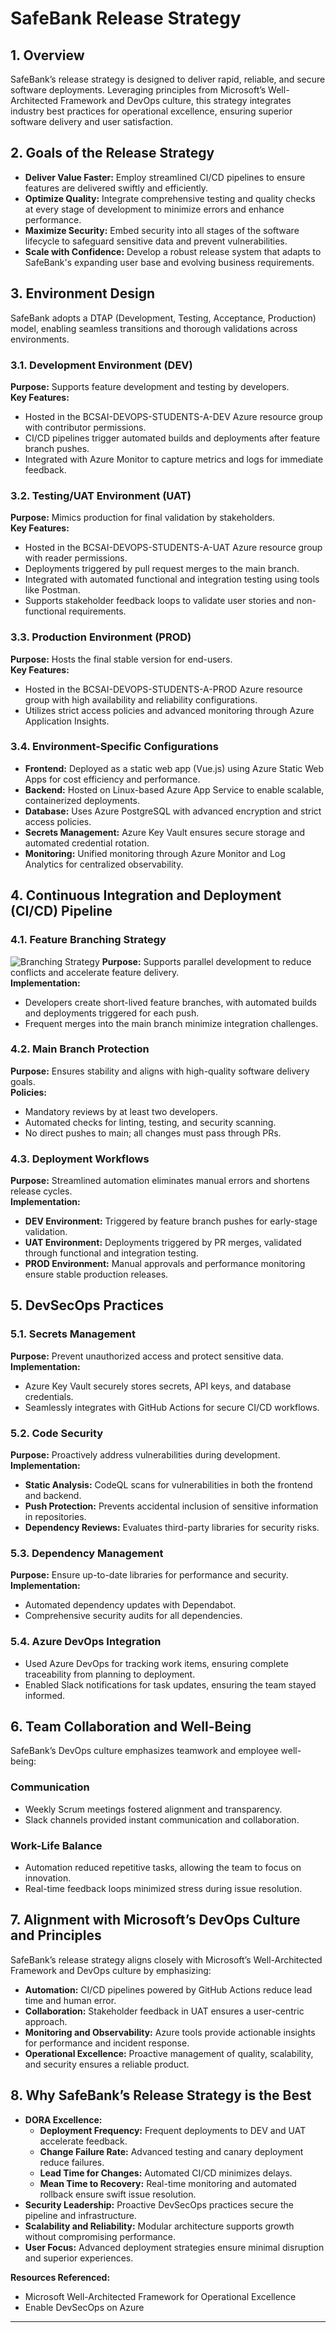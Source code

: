 # SafeBank Release Strategy

## 1. Overview
SafeBank’s release strategy is designed to deliver rapid, reliable, and secure software deployments. Leveraging principles from Microsoft’s Well-Architected Framework and DevOps culture, this strategy integrates industry best practices for operational excellence, ensuring superior software delivery and user satisfaction.

## 2. Goals of the Release Strategy
- **Deliver Value Faster:** Employ streamlined CI/CD pipelines to ensure features are delivered swiftly and efficiently.
- **Optimize Quality:** Integrate comprehensive testing and quality checks at every stage of development to minimize errors and enhance performance.
- **Maximize Security:** Embed security into all stages of the software lifecycle to safeguard sensitive data and prevent vulnerabilities.
- **Scale with Confidence:** Develop a robust release system that adapts to SafeBank's expanding user base and evolving business requirements.

## 3. Environment Design
SafeBank adopts a DTAP (Development, Testing, Acceptance, Production) model, enabling seamless transitions and thorough validations across environments.

### 3.1. Development Environment (DEV)
**Purpose:** Supports feature development and testing by developers.  
**Key Features:**
- Hosted in the BCSAI-DEVOPS-STUDENTS-A-DEV Azure resource group with contributor permissions.
- CI/CD pipelines trigger automated builds and deployments after feature branch pushes.
- Integrated with Azure Monitor to capture metrics and logs for immediate feedback.

### 3.2. Testing/UAT Environment (UAT)
**Purpose:** Mimics production for final validation by stakeholders.  
**Key Features:**
- Hosted in the BCSAI-DEVOPS-STUDENTS-A-UAT Azure resource group with reader permissions.
- Deployments triggered by pull request merges to the main branch.
- Integrated with automated functional and integration testing using tools like Postman.
- Supports stakeholder feedback loops to validate user stories and non-functional requirements.

### 3.3. Production Environment (PROD)
**Purpose:** Hosts the final stable version for end-users.  
**Key Features:**
- Hosted in the BCSAI-DEVOPS-STUDENTS-A-PROD Azure resource group with high availability and reliability configurations.
- Utilizes strict access policies and advanced monitoring through Azure Application Insights.

### 3.4. Environment-Specific Configurations
- **Frontend:** Deployed as a static web app (Vue.js) using Azure Static Web Apps for cost efficiency and performance.
- **Backend:** Hosted on Linux-based Azure App Service to enable scalable, containerized deployments.
- **Database:** Uses Azure PostgreSQL with advanced encryption and strict access policies.
- **Secrets Management:** Azure Key Vault ensures secure storage and automated credential rotation.
- **Monitoring:** Unified monitoring through Azure Monitor and Log Analytics for centralized observability.

## 4. Continuous Integration and Deployment (CI/CD) Pipeline

### 4.1. Feature Branching Strategy
![Branching Strategy](images/branching.png)
**Purpose:** Supports parallel development to reduce conflicts and accelerate feature delivery.  
**Implementation:**
- Developers create short-lived feature branches, with automated builds and deployments triggered for each push.
- Frequent merges into the main branch minimize integration challenges.

### 4.2. Main Branch Protection
**Purpose:** Ensures stability and aligns with high-quality software delivery goals.  
**Policies:**
- Mandatory reviews by at least two developers.
- Automated checks for linting, testing, and security scanning.
- No direct pushes to main; all changes must pass through PRs.

### 4.3. Deployment Workflows
**Purpose:** Streamlined automation eliminates manual errors and shortens release cycles.  
**Implementation:**
- **DEV Environment:** Triggered by feature branch pushes for early-stage validation.
- **UAT Environment:** Deployments triggered by PR merges, validated through functional and integration testing.
- **PROD Environment:** Manual approvals and performance monitoring ensure stable production releases.

## 5. DevSecOps Practices

### 5.1. Secrets Management
**Purpose:** Prevent unauthorized access and protect sensitive data.  
**Implementation:**
- Azure Key Vault securely stores secrets, API keys, and database credentials.
- Seamlessly integrates with GitHub Actions for secure CI/CD workflows.

### 5.2. Code Security
**Purpose:** Proactively address vulnerabilities during development.  
**Implementation:**
- **Static Analysis:** CodeQL scans for vulnerabilities in both the frontend and backend.
- **Push Protection:** Prevents accidental inclusion of sensitive information in repositories.
- **Dependency Reviews:** Evaluates third-party libraries for security risks.

### 5.3. Dependency Management
**Purpose:** Ensure up-to-date libraries for performance and security.  
**Implementation:**
- Automated dependency updates with Dependabot.
- Comprehensive security audits for all dependencies.

### 5.4. Azure DevOps Integration
- Used Azure DevOps for tracking work items, ensuring complete traceability from planning to deployment.
- Enabled Slack notifications for task updates, ensuring the team stayed informed.


## 6. Team Collaboration and Well-Being

SafeBank’s DevOps culture emphasizes teamwork and employee well-being:

### Communication
- Weekly Scrum meetings fostered alignment and transparency.
- Slack channels provided instant communication and collaboration.

### Work-Life Balance
- Automation reduced repetitive tasks, allowing the team to focus on innovation.
- Real-time feedback loops minimized stress during issue resolution.

## 7. Alignment with Microsoft’s DevOps Culture and Principles
SafeBank’s release strategy aligns closely with Microsoft’s Well-Architected Framework and DevOps culture by emphasizing:
- **Automation:** CI/CD pipelines powered by GitHub Actions reduce lead time and human error.
- **Collaboration:** Stakeholder feedback in UAT ensures a user-centric approach.
- **Monitoring and Observability:** Azure tools provide actionable insights for performance and incident response.
- **Operational Excellence:** Proactive management of quality, scalability, and security ensures a reliable product.

## 8. Why SafeBank’s Release Strategy is the Best

- **DORA Excellence:**
  - **Deployment Frequency:** Frequent deployments to DEV and UAT accelerate feedback.
  - **Change Failure Rate:** Advanced testing and canary deployment reduce failures.
  - **Lead Time for Changes:** Automated CI/CD minimizes delays.
  - **Mean Time to Recovery:** Real-time monitoring and automated rollback ensure swift issue resolution.
- **Security Leadership:** Proactive DevSecOps practices secure the pipeline and infrastructure.
- **Scalability and Reliability:** Modular architecture supports growth without compromising performance.
- **User Focus:** Advanced deployment strategies ensure minimal disruption and superior experiences.

**Resources Referenced:**
- Microsoft Well-Architected Framework for Operational Excellence
- Enable DevSecOps on Azure
---

